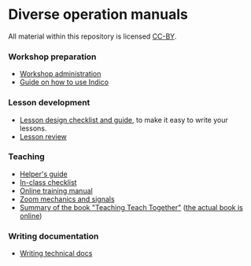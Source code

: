 

# Diverse operation manuals

All material within this repository is licensed [CC-BY](LICENSE).


### Workshop preparation

- [Workshop administration](workshop-administration.md)
- [Guide on how to use Indico](indico-workshop-management.md)


### Lesson development

- [Lesson design checklist and guide](lesson-design.md), to make it
  easy to write your lessons.
- [Lesson review](lesson-review.md)


### Teaching

- [Helper's guide](helping-and-teaching.md)
- [In-class checklist](presenting.md)
- [Online training manual](online-training.md)
- [Zoom mechanics and signals](zoom-mechanics.md)
- [Summary of the book "Teaching Teach Together"](teaching-tech-together.md)
  ([the actual book is online](http://teachtogether.tech/))


### Writing documentation

- [Writing technical docs](tech-docs.md)
